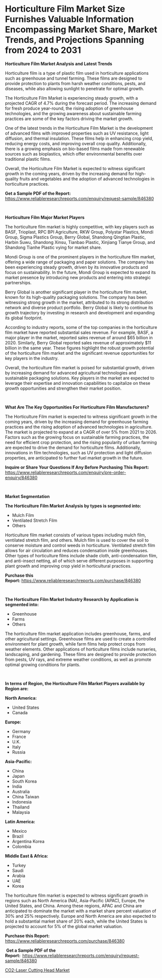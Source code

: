 <p><h1>Horticulture Film Market Size Furnishes Valuable Information Encompassing Market Share, Market Trends, and Projections Spanning from 2024 to 2031</h1></p><p><strong>Horticulture Film Market Analysis and Latest Trends</strong></p>
<p><p>Horticulture film is a type of plastic film used in horticulture applications such as greenhouse and tunnel farming. These films are designed to provide protection to plants from harsh weather conditions, pests, and diseases, while also allowing sunlight to penetrate for optimal growth.</p><p>The Horticulture Film Market is experiencing steady growth, with a projected CAGR of 4.7% during the forecast period. The increasing demand for fresh produce year-round, the rising adoption of greenhouse technologies, and the growing awareness about sustainable farming practices are some of the key factors driving the market growth.</p><p>One of the latest trends in the Horticulture Film Market is the development of advanced films with improved properties such as UV resistance, light diffusion, and thermal insulation. These films help in enhancing crop yield, reducing energy costs, and improving overall crop quality. Additionally, there is a growing emphasis on bio-based films made from renewable sources such as bioplastics, which offer environmental benefits over traditional plastic films.</p><p>Overall, the Horticulture Film Market is expected to witness significant growth in the coming years, driven by the increasing demand for high-quality fruits and vegetables and the adoption of advanced technologies in horticulture practices.</p></p>
<p><strong>Get a Sample PDF of the Report:&nbsp;</strong> <a href="https://www.reliableresearchreports.com/enquiry/request-sample/846380">https://www.reliableresearchreports.com/enquiry/request-sample/846380</a></p>
<p>&nbsp;</p>
<p><strong>Horticulture Film Major Market Players</strong></p>
<p><p>The horticulture film market is highly competitive, with key players such as BASF, Trioplast, RPC BPI Agriculture, RKW Group, Polystar Plastics, Mondi Group, Sigma Plastics Group, Berry Global, Shandong Qingtian Plastic, Harbin Suwu, Shandong Xinsu, Tianbao Plastic, Xinjiang Tianye Group, and Shandong Tianhe Plastic vying for market share. </p><p>Mondi Group is one of the prominent players in the horticulture film market, offering a wide range of packaging and paper solutions. The company has been experiencing steady growth, driven by its innovative products and focus on sustainability. In the future, Mondi Group is expected to expand its market presence by introducing new products and entering into strategic partnerships.</p><p>Berry Global is another significant player in the horticulture film market, known for its high-quality packaging solutions. The company has been witnessing strong growth in the market, attributed to its strong distribution network and diverse product portfolio. Berry Global is likely to continue its growth trajectory by investing in research and development and expanding its global footprint.</p><p>According to industry reports, some of the top companies in the horticulture film market have reported substantial sales revenue. For example, BASF, a major player in the market, reported sales revenue of around $65 billion in 2020. Similarly, Berry Global reported sales revenue of approximately $11 billion in the same year. These figures highlight the robust growth potential of the horticulture film market and the significant revenue opportunities for key players in the industry.</p><p>Overall, the horticulture film market is poised for substantial growth, driven by increasing demand for advanced agricultural technologies and sustainable packaging solutions. Key players in the market are expected to leverage their expertise and innovation capabilities to capitalize on these growth opportunities and strengthen their market position.</p></p>
<p>&nbsp;</p>
<p><strong>What Are The Key Opportunities For Horticulture Film Manufacturers?</strong></p>
<p><p>The Horticulture Film market is expected to witness significant growth in the coming years, driven by the increasing demand for greenhouse farming practices and the rising adoption of advanced technologies in agriculture. The market is projected to expand at a CAGR of over 5% from 2021 to 2026. Factors such as the growing focus on sustainable farming practices, the need for efficient crop protection, and the rising popularity of urban farming are expected to drive the demand for horticulture films. Additionally, innovations in film technologies, such as UV protection and light diffusion properties, are anticipated to further fuel market growth in the future.</p></p>
<p><strong>Inquire or Share Your Questions If Any Before Purchasing This Report:</strong> <a href="https://www.reliableresearchreports.com/enquiry/pre-order-enquiry/846380">https://www.reliableresearchreports.com/enquiry/pre-order-enquiry/846380</a></p>
<p>&nbsp;</p>
<p><strong>Market Segmentation</strong></p>
<p><strong>The Horticulture Film Market Analysis by types is segmented into:</strong></p>
<p><ul><li>Mulch Film</li><li>Ventilated Stretch Film</li><li>Others</li></ul></p>
<p><p>Horticulture film market consists of various types including mulch film, ventilated stretch film, and others. Mulch film is used to cover the soil to conserve moisture and control weeds in horticulture. Ventilated stretch film allows for air circulation and reduces condensation inside greenhouses. Other types of horticulture films include shade cloth, anti-condensation film, and anti-insect netting, all of which serve different purposes in supporting plant growth and improving crop yield in horticultural practices.</p></p>
<p><strong>Purchase this Report:&nbsp;</strong><a href="https://www.reliableresearchreports.com/purchase/846380">https://www.reliableresearchreports.com/purchase/846380</a></p>
<p>&nbsp;</p>
<p><strong>The Horticulture Film Market Industry Research by Application is segmented into:</strong></p>
<p><ul><li>Greenhouse</li><li>Farms</li><li>Others</li></ul></p>
<p><p>The horticulture film market application includes greenhouse, farms, and other agricultural settings. Greenhouse films are used to create a controlled environment for plant growth, while farm films help protect crops from weather elements. Other applications of horticulture films include nurseries, landscaping, and gardening. These films are designed to provide protection from pests, UV rays, and extreme weather conditions, as well as promote optimal growing conditions for plants.</p></p>
<p>&nbsp;</p>
<p><strong>In terms of Region, the Horticulture Film Market Players available by Region are:</strong></p>
<p>
    <p> <strong> North America: </strong>
        <ul>
            <li>United States</li>
            <li>Canada</li>
        </ul>
        </p> 
    <p> <strong> Europe: </strong>
        <ul>
            <li>Germany</li>
            <li>France</li>
            <li>U.K.</li>
            <li>Italy</li>
            <li>Russia</li>
        </ul>
        </p> 
    <p> <strong> Asia-Pacific: </strong>
        <ul>
            <li>China</li>
            <li>Japan</li>
            <li>South Korea</li>
            <li>India</li>
            <li>Australia</li>
            <li>China Taiwan</li>
            <li>Indonesia</li>
            <li>Thailand</li>
            <li>Malaysia</li>
        </ul>
        </p> 
    <p> <strong> Latin America: </strong>
        <ul>
            <li>Mexico</li>
            <li>Brazil</li>
            <li>Argentina Korea</li>
            <li>Colombia</li>
        </ul>
        </p> 
    <p> <strong> Middle East & Africa: </strong>
        <ul>
            <li>Turkey</li>
            <li>Saudi</li>
            <li>Arabia</li>
            <li>UAE</li>
            <li>Korea</li>
        </ul>
    </p>
    </p>
<p><p>The horticulture film market is expected to witness significant growth in regions such as North America (NA), Asia-Pacific (APAC), Europe, the United States, and China. Among these regions, APAC and China are anticipated to dominate the market with a market share percent valuation of 30% and 25% respectively. Europe and North America are also expected to hold a substantial market share of 20% each, while the United States is projected to account for 5% of the global market valuation.</p></p>
<p><strong>Purchase this Report: </strong><a href="https://www.reliableresearchreports.com/purchase/846380">https://www.reliableresearchreports.com/purchase/846380</a></p>
<p>&nbsp;<strong>Get a Sample PDF of the Report:&nbsp;&nbsp;</strong><a href="https://www.reliableresearchreports.com/enquiry/request-sample/846380">https://www.reliableresearchreports.com/enquiry/request-sample/846380</a></p>
<p><strong></strong></p>
<p><p><a href="https://carnation-joke-41f.notion.site/CO2-Laser-Cutting-Head-Market-with-the-goal-of-estimating-the-market-size-and-future-growth-potentia-d8e49b56793f4208bdd2817fe44ce032">CO2-Laser Cutting Head Market</a></p></p>